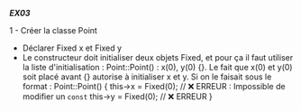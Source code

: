 _______EX03_______

1 - Créer la classe Point

- Déclarer Fixed x et Fixed y
- Le constructeur doit initialiser deux objets Fixed, et pour ça il faut utiliser la liste d'initialisation : Point::Point() : x(0), y(0) {}. Le fait que x(0) et y(0) soit placé avant {} autorise à initialiser x et y. Si on le faisait sous le format :
Point::Point()
{
    this->x = Fixed(0);  // ❌ ERREUR : Impossible de modifier un `const`
    this->y = Fixed(0);  // ❌ ERREUR
}

